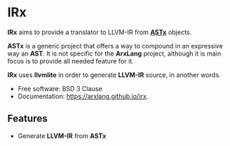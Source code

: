 # IRx

**IRx** aims to provide a translator to LLVM-IR from
[**ASTx**](https://github.com/arxlang/astx) objects.

**ASTx** is a generic project that offers a way to compound in an expressive way
an **AST**. It is not specific for the **ArxLang** project, although it is main
focus is to provide all needed feature for it.

**IRx** uses **llvmlite** in order to generate **LLVM-IR** source, in another
words.

- Free software: BSD 3 Clause
- Documentation: https://arxlang.github.io/irx.

## Features

- Generate **LLVM-IR** from **ASTx**
